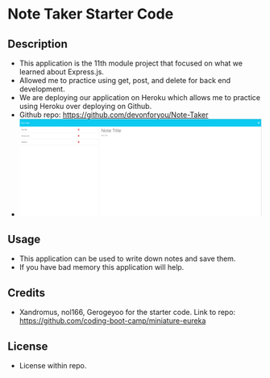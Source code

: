 # Note Taker Starter Code

## Description
- This application is the 11th module project that focused on what we learned about Express.js. 
- Allowed me to practice using get, post, and delete for back end development.
- We are deploying our application on Heroku which allows me to practice using Heroku over deploying on Github.
- Github repo: https://github.com/devonforyou/Note-Taker
- ![Application image](<Develop/public/assets/images/Screenshot 2023-10-04 175349.png>)

## Usage
- This application can be used to write down notes and save them.
- If you have bad memory this application will help.

## Credits
- Xandromus, nol166, Gerogeyoo for the starter code. Link to repo: https://github.com/coding-boot-camp/miniature-eureka

## License
- License within repo.